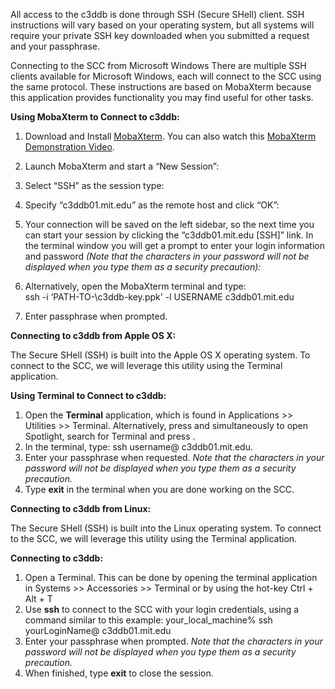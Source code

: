 All access to the c3ddb is done through SSH (Secure SHell) client. SSH instructions will vary based on your operating system, but all systems will require your private SSH key downloaded when you submitted a request and your passphrase. 

Connecting to the SCC from Microsoft Windows
There are multiple SSH clients available for Microsoft Windows, each will connect to the SCC using the same protocol. These instructions are based on MobaXterm because this application provides functionality you may find useful for other tasks.

**Using MobaXterm to Connect to c3ddb:**
1. Download and Install [MobaXterm](https://mobaxterm.mobatek.net/download-home-edition.html). You can also watch this [MobaXterm Demonstration Video](https://mobaxterm.mobatek.net/).
2. Launch MobaXterm and start a “New Session”:
3. Select “SSH” as the session type:
4. Specify “c3ddb01.mit.edu” as the remote host and click “OK”:
5. Your connection will be saved on the left sidebar, so the next time you can start your session by clicking the “c3ddb01.mit.edu [SSH]” link. In the terminal window you will get a prompt to enter your login information and password _(Note that the characters in your password will not be displayed when you type them as a security precaution):_
 
6. Alternatively, open the MobaXterm terminal and type:                     
ssh -i ‘PATH-TO-\c3ddb-key.ppk' -l USERNAME c3ddb01.mit.edu
7. Enter passphrase when prompted.
 
**Connecting to c3ddb from Apple OS X:**

The Secure SHell (SSH) is built into the Apple OS X operating system. To connect to the SCC, we will leverage this utility using the Terminal application.

**Using Terminal to Connect to c3ddb:**

1. Open the **Terminal** application, which is found in Applications >> Utilities >> Terminal. Alternatively, press **<command>** and **<space>** simultaneously to open Spotlight, search for Terminal and press **<return>**.
2. In the terminal, type: ssh username@ c3ddb01.mit.edu.
3. Enter your passphrase when requested. _Note that the characters in your password will not be displayed when you type them as a security precaution._
4. Type **exit** in the terminal when you are done working on the SCC.

**Connecting to c3ddb from Linux:**

The Secure SHell (SSH) is built into the Linux operating system. To connect to the SCC, we will leverage this utility using the Terminal application.

**Connecting to c3ddb:**

1. Open a Terminal. This can be done by opening the terminal application in Systems >> Accessories >> Terminal or by using the hot-key Ctrl + Alt + T
2. Use **ssh** to connect to the SCC with your login credentials, using a command similar to this example:
your_local_machine% ssh yourLoginName@ c3ddb01.mit.edu
3. Enter your passphrase when prompted. _Note that the characters in your password will not be displayed when you type them as a security precaution._
4. When finished, type **exit** to close the session.
